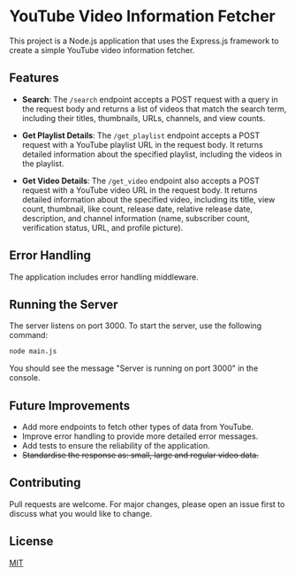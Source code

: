 # YouTube Video Information Fetcher

This project is a Node.js application that uses the Express.js framework to create a simple YouTube video information fetcher. 

## Features

- **Search**: The `/search` endpoint accepts a POST request with a query in the request body and returns a list of videos that match the search term, including their titles, thumbnails, URLs, channels, and view counts.

- **Get Playlist Details**: The `/get_playlist` endpoint accepts a POST request with a YouTube playlist URL in the request body. It returns detailed information about the specified playlist, including the videos in the playlist.

- **Get Video Details**: The `/get_video` endpoint also accepts a POST request with a YouTube video URL in the request body. It returns detailed information about the specified video, including its title, view count, thumbnail, like count, release date, relative release date, description, and channel information (name, subscriber count, verification status, URL, and profile picture).

## Error Handling

The application includes error handling middleware.

## Running the Server

The server listens on port 3000. To start the server, use the following command:

```bash
node main.js
```
You should see the message "Server is running on port 3000" in the console.

## Future Improvements

- Add more endpoints to fetch other types of data from YouTube.
- Improve error handling to provide more detailed error messages.
- Add tests to ensure the reliability of the application.
- ~~Standardise the response as: small, large and regular video data.~~

## Contributing

Pull requests are welcome. For major changes, please open an issue first to discuss what you would like to change.

## License

[MIT](https://choosealicense.com/licenses/mit/)

